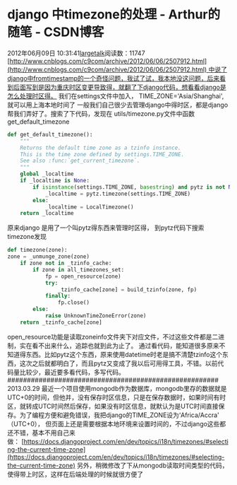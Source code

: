 # django 中timezone的处理 - Arthur的随笔 - CSDN博客
2012年06月09日 10:31:41[largetalk](https://me.csdn.net/largetalk)阅读数：11747
[http://www.cnblogs.com/c9com/archive/2012/06/06/2507912.html](http://www.cnblogs.com/c9com/archive/2012/06/06/2507912.html) 中说了django中fromtimestamp的一个奇怪问题，我试了试，我本地没这问题，后来看到后面写到是因为重庆时区变更导致得，就翻了下django代码，想看看django是怎么处理时区得。
我们在settings文件中加入， TIME_ZONE='Asia/Shanghai', 就可以用上海本地时间了
一般我们自己很少去管理django中得时区，都是django帮我们弄好了。搜索了下代码，发现在 utils/timezone.py文件中函数get_default_timezone
```python
def get_default_timezone():
    """
    Returns the default time zone as a tzinfo instance.
    This is the time zone defined by settings.TIME_ZONE.
    See also :func:`get_current_timezone`.
    """
    global _localtime
    if _localtime is None:
        if isinstance(settings.TIME_ZONE, basestring) and pytz is not None:
            _localtime = pytz.timezone(settings.TIME_ZONE)
        else:
            _localtime = LocalTimezone()
    return _localtime
```
原来django 是用了一个叫pytz得东西来管理时区得， 到pytz代码下搜索timezone发现
```python
def timezone(zone):
zone = _unmunge_zone(zone)
    if zone not in _tzinfo_cache:
        if zone in all_timezones_set:
            fp = open_resource(zone)
            try:
                _tzinfo_cache[zone] = build_tzinfo(zone, fp)
            finally:
                fp.close()
        else:
            raise UnknownTimeZoneError(zone)
    return _tzinfo_cache[zone]
```
open_resource功能是读取zoneinfo文件夹下对应文件，不过这些文件都是二进制，实在看不出来什么，追踪也就到此为止了。
通过看代码，能知道很多原来不知道得东西。比如pytz这个东西，原来使用datetime时老是搞不清楚tzinfo这个东西，这次之后就都明白了，而且pytz又变成了我以后可用得工具，不错。以前代码量比较少，最近要多看代码，多写代码。
######################################################
2013.03.29
最近一个项目使用mongodb作为数据库，mongodb里存的数据就是UTC+0的时间，但他并，没有保存时区信息，只是在保存数据时，如果时间有时区，就转成UTC时间然后保存，如果没有时区信息，就默认为是UTC时间直接保存。为了编程方便和避免错误，我把django的TIME_ZONE设为‘Africa/Accra' （UTC+0）， 但页面上还是需要根据本地环境来设置时间的，不过django这些都还不错，基本不用自己来做： [https://docs.djangoproject.com/en/dev/topics/i18n/timezones/#selecting-the-current-time-zone](https://docs.djangoproject.com/en/dev/topics/i18n/timezones/#selecting-the-current-time-zone)
另外，稍微修改了下从mongodb读取时间类型的代码，使得带上时区，这样在后端处理的时候就很方便了
